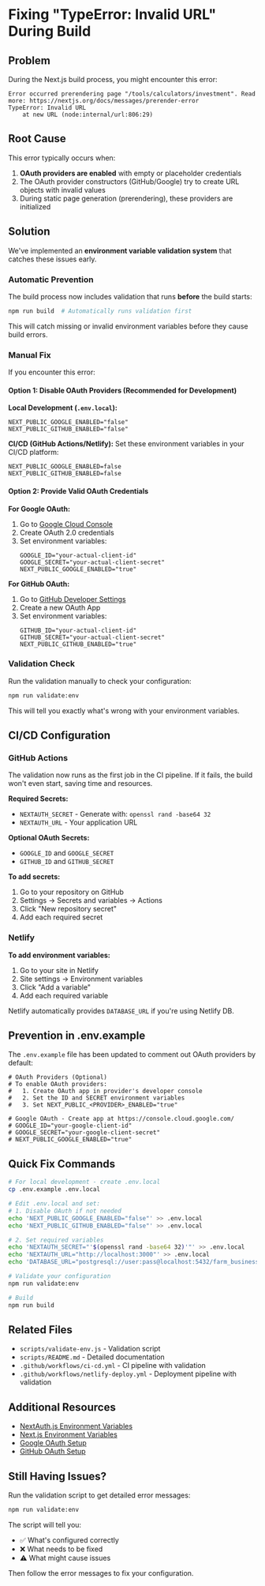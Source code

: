 # Fixing "TypeError: Invalid URL" During Build

## Problem

During the Next.js build process, you might encounter this error:

```
Error occurred prerendering page "/tools/calculators/investment". Read more: https://nextjs.org/docs/messages/prerender-error
TypeError: Invalid URL
    at new URL (node:internal/url:806:29)
```

## Root Cause

This error typically occurs when:

1. **OAuth providers are enabled** with empty or placeholder credentials
2. The OAuth provider constructors (GitHub/Google) try to create URL objects with invalid values
3. During static page generation (prerendering), these providers are initialized

## Solution

We've implemented an **environment variable validation system** that catches these issues early.

### Automatic Prevention

The build process now includes validation that runs **before** the build starts:

```bash
npm run build  # Automatically runs validation first
```

This will catch missing or invalid environment variables before they cause build errors.

### Manual Fix

If you encounter this error:

#### Option 1: Disable OAuth Providers (Recommended for Development)

**Local Development (`.env.local`):**

```env
NEXT_PUBLIC_GOOGLE_ENABLED="false"
NEXT_PUBLIC_GITHUB_ENABLED="false"
```

**CI/CD (GitHub Actions/Netlify):**
Set these environment variables in your CI/CD platform:

```env
NEXT_PUBLIC_GOOGLE_ENABLED=false
NEXT_PUBLIC_GITHUB_ENABLED=false
```

#### Option 2: Provide Valid OAuth Credentials

**For Google OAuth:**

1. Go to [Google Cloud Console](https://console.cloud.google.com/)
2. Create OAuth 2.0 credentials
3. Set environment variables:
   ```env
   GOOGLE_ID="your-actual-client-id"
   GOOGLE_SECRET="your-actual-client-secret"
   NEXT_PUBLIC_GOOGLE_ENABLED="true"
   ```

**For GitHub OAuth:**

1. Go to [GitHub Developer Settings](https://github.com/settings/developers)
2. Create a new OAuth App
3. Set environment variables:
   ```env
   GITHUB_ID="your-actual-client-id"
   GITHUB_SECRET="your-actual-client-secret"
   NEXT_PUBLIC_GITHUB_ENABLED="true"
   ```

### Validation Check

Run the validation manually to check your configuration:

```bash
npm run validate:env
```

This will tell you exactly what's wrong with your environment variables.

## CI/CD Configuration

### GitHub Actions

The validation now runs as the first job in the CI pipeline. If it fails, the build won't even start, saving time and resources.

**Required Secrets:**

- `NEXTAUTH_SECRET` - Generate with: `openssl rand -base64 32`
- `NEXTAUTH_URL` - Your application URL

**Optional OAuth Secrets:**

- `GOOGLE_ID` and `GOOGLE_SECRET`
- `GITHUB_ID` and `GITHUB_SECRET`

**To add secrets:**

1. Go to your repository on GitHub
2. Settings → Secrets and variables → Actions
3. Click "New repository secret"
4. Add each required secret

### Netlify

**To add environment variables:**

1. Go to your site in Netlify
2. Site settings → Environment variables
3. Click "Add a variable"
4. Add each required variable

Netlify automatically provides `DATABASE_URL` if you're using Netlify DB.

## Prevention in .env.example

The `.env.example` file has been updated to comment out OAuth providers by default:

```env
# OAuth Providers (Optional)
# To enable OAuth providers:
#   1. Create OAuth app in provider's developer console
#   2. Set the ID and SECRET environment variables
#   3. Set NEXT_PUBLIC_<PROVIDER>_ENABLED="true"

# Google OAuth - Create app at https://console.cloud.google.com/
# GOOGLE_ID="your-google-client-id"
# GOOGLE_SECRET="your-google-client-secret"
# NEXT_PUBLIC_GOOGLE_ENABLED="true"
```

## Quick Fix Commands

```bash
# For local development - create .env.local
cp .env.example .env.local

# Edit .env.local and set:
# 1. Disable OAuth if not needed
echo 'NEXT_PUBLIC_GOOGLE_ENABLED="false"' >> .env.local
echo 'NEXT_PUBLIC_GITHUB_ENABLED="false"' >> .env.local

# 2. Set required variables
echo 'NEXTAUTH_SECRET="'$(openssl rand -base64 32)'"' >> .env.local
echo 'NEXTAUTH_URL="http://localhost:3000"' >> .env.local
echo 'DATABASE_URL="postgresql://user:pass@localhost:5432/farm_business_plan"' >> .env.local

# Validate your configuration
npm run validate:env

# Build
npm run build
```

## Related Files

- `scripts/validate-env.js` - Validation script
- `scripts/README.md` - Detailed documentation
- `.github/workflows/ci-cd.yml` - CI pipeline with validation
- `.github/workflows/netlify-deploy.yml` - Deployment pipeline with validation

## Additional Resources

- [NextAuth.js Environment Variables](https://next-auth.js.org/configuration/options#environment-variables)
- [Next.js Environment Variables](https://nextjs.org/docs/basic-features/environment-variables)
- [Google OAuth Setup](https://console.cloud.google.com/)
- [GitHub OAuth Setup](https://github.com/settings/developers)

## Still Having Issues?

Run the validation script to get detailed error messages:

```bash
npm run validate:env
```

The script will tell you:

- ✅ What's configured correctly
- ❌ What needs to be fixed
- ⚠️ What might cause issues

Then follow the error messages to fix your configuration.
